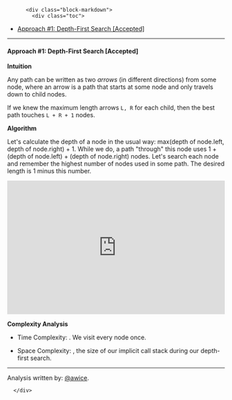 <div class="article-body">
        
          <div class="block-markdown">
            <div class="toc">
<ul>
<li><a href="#approach-1-depth-first-search-accepted">Approach #1: Depth-First Search [Accepted]</a></li>
</ul>
</div>
<hr>
<h4 id="approach-1-depth-first-search-accepted">Approach #1: Depth-First Search [Accepted]</h4>
<p><strong>Intuition</strong></p>
<p>Any path can be written as two <em>arrows</em> (in different directions) from some node, where an arrow is a path that starts at some node and only travels down to child nodes.</p>
<p>If we knew the maximum length arrows <code>L, R</code> for each child, then the best path touches <code>L + R + 1</code> nodes.</p>
<p><strong>Algorithm</strong></p>
<p>Let's calculate the depth of a node in the usual way: max(depth of node.left, depth of node.right) + 1. While we do, a path "through" this node uses 1 + (depth of node.left) + (depth of node.right) nodes. Let's search each node and remember the highest number of nodes used in some path. The desired length is 1 minus this number.</p>
<iframe src="https://leetcode.com/playground/6ahaRHCG/shared" frameborder="0" width="100%" height="310" name="6ahaRHCG"></iframe>

<p><strong>Complexity Analysis</strong></p>
<ul>
<li>
<p>Time Complexity: <script type="math/tex; mode=display">O(N)</script>.  We visit every node once.</p>
</li>
<li>
<p>Space Complexity: <script type="math/tex; mode=display">O(N)</script>, the size of our implicit call stack during our depth-first search.</p>
</li>
</ul>
<hr>
<p>Analysis written by: <a href="https://leetcode.com/awice">@awice</a>.</p>
          </div>
        
      </div>
